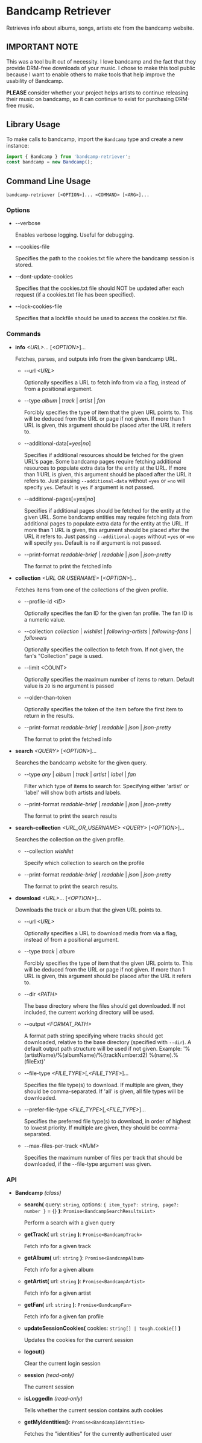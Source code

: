 Bandcamp Retriever
==================

Retrieves info about albums, songs, artists etc from the bandcamp website.

## IMPORTANT NOTE
This was a tool built out of necessity. I love bandcamp and the fact that they provide DRM-free downloads of your music. I chose to make this tool public because I want to enable others to make tools that help improve the usability of Bandcamp.

**PLEASE** consider whether your project helps artists to continue releasing their music on bandcamp, so it can continue to exist for purchasing DRM-free music.

## Library Usage

To make calls to bandcamp, import the `Bandcamp` type and create a new instance:
```js
import { Bandcamp } from 'bandcamp-retriever';
const bandcamp = new Bandcamp();
```

## Command Line Usage

```
bandcamp-retriever [<OPTION>]... <COMMAND> [<ARG>]...
```

### Options

- --verbose

	Enables verbose logging. Useful for debugging.
	
- --cookies-file <FILE>
	
	Specifies the path to the cookies.txt file where the bandcamp session is stored.
	
- --dont-update-cookies
	
	Specifies that the cookies.txt file should NOT be updated after each request (if a cookies.txt file has been specified).
	
- --lock-cookies-file

	Specifies that a lockfile should be used to access the cookies.txt file.

### Commands

- **info** *&lt;URL&gt;*... [*&lt;OPTION&gt;*]...
	
	Fetches, parses, and outputs info from the given bandcamp URL.
	
	- --url *&lt;URL&gt;*

		Optionally specifies a URL to fetch info from via a flag, instead of from a positional argument.
		
	- --type *album* | *track* | *artist* | *fan*

		Forcibly specifies the type of item that the given URL points to.
		This will be deduced from the URL or page if not given.
		If more than 1 URL is given, this argument should be placed after the URL it refers to.
		
	- --additional-data[=*yes*|*no*]

		Specifies if additional resources should be fetched for the given URL's page.
		Some bandcamp pages require fetching additional resources to populate extra data for the entity at the URL.
		If more than 1 URL is given, this argument should be placed after the URL it refers to.
		Just passing `--additional-data` without `=yes` or `=no` will specify `yes`.
		Default is `yes` if argument is not passed.
		
	- --additional-pages[=*yes*|*no*]

		Specifies if additional pages should be fetched for the entity at the given URL.
		Some bandcamp entities may require fetching data from additional pages to populate extra data for the entity at the URL.
		If more than 1 URL is given, this argument should be placed after the URL it refers to.
		Just passing `--additional-pages` without `=yes` or `=no` will specify `yes`.
		Default is `no` if argument is not passed.
		
	- --print-format *readable-brief* | *readable* | *json* | *json-pretty*

		The format to print the fetched info
	

- **collection** *&lt;URL OR USERNAME&gt;* [*&lt;OPTION&gt;*]...

	Fetches items from one of the collections of the given profile.

	- --profile-id *&lt;ID&gt;*

		Optionally specifies the fan ID for the given fan profile. The fan ID is a numeric value.

	- --collection *collection* | *wishlist* | *following-artists* | *following-fans* | *followers*

		Optionally specifies the collection to fetch from. If not given, the fan's "Collection" page is used.
	
	- --limit &lt;COUNT&gt;

		Optionally specifies the maximum number of items to return.
		Default value is `20` is no argument is passed
	
	- --older-than-token <TOKEN>

		Optionally specifies the token of the item before the first item to return in the results.
	
	- --print-format *readable-brief* | *readable* | *json* | *json-pretty*

		The format to print the fetched info

- **search** *&lt;QUERY&gt;* [*&lt;OPTION&gt;*]...

	Searches the bandcamp website for the given query.
	
	- --type *any* | *album* | *track* | *artist* | *label* | *fan*

		Filter which type of items to search for. Specifying either 'artist' or 'label' will show both artists and labels.
	
	- --print-format *readable-brief* | *readable* | *json* | *json-pretty*

		The format to print the search results

- **search-collection** *&lt;URL_OR_USERNAME&gt;* *&lt;QUERY&gt;* [*&lt;OPTION&gt;*]...

	Searches the collection on the given profile.

	- --collection *wishlist*

		Specify which collection to search on the profile

	- --print-format *readable-brief* | *readable* | *json* | *json-pretty*

		The format to print the search results.

- **download** *&lt;URL&gt;*... [*&lt;OPTION&gt;*]...
	
	Downloads the track or album that the given URL points to.

	- --url *&lt;URL&gt;*

		Optionally specifies a URL to download media from via a flag, instead of from a positional argument.
	
	- --type *track* | *album*

		Forcibly specifies the type of item that the given URL points to. This will be deduced from the URL or page if not given.
		If more than 1 URL is given, this argument should be placed after the URL it refers to.
	
	- --dir *&lt;PATH&gt;*

		The base directory where the files should get downloaded. If not included, the current working directory will be used.
	
	- --output *&lt;FORMAT_PATH&gt;*

		A format path string specifying where tracks should get downloaded, relative to the base directory (specified with `--dir`).
		A default output path structure will be used if not given.
		Example: '%(artistName)/%(albumName)/%(trackNumber:d2) %(name).%(fileExt)'
	
	- --file-type *&lt;FILE_TYPE&gt;*[,*&lt;FILE_TYPE&gt;*]...
		
		Specifies the file type(s) to download. If multiple are given, they should be comma-separated.
		If 'all' is given, all file types will be downloaded.
	
	- --prefer-file-type *&lt;FILE_TYPE&gt;*[,*&lt;FILE_TYPE&gt;*]...
		
		Specifies the preferred file type(s) to download, in order of highest to lowest priority. If multiple are given, they should be comma-separated.
	
	- --max-files-per-track *&lt;NUM&gt;*

		Specifies the maximum number of files per track that should be downloaded, if the --file-type argument was given.

### API

- **Bandcamp** *(class)*

	- **search(** query: `string`, options: `{ item_type?: string, page?: number }` = {} **)**: `Promise<BandcampSearchResultsList>`

		Perform a search with a given query

	- **getTrack(** url: `string` **)**: `Promise<BandcampTrack>`

		Fetch info for a given track

	- **getAlbum(** url: `string` **)**: `Promise<BandcampAlbum>`

		Fetch info for a given album

	- **getArtist(** url: `string` **)**: `Promise<BandcampArtist>`

		Fetch info for a given artist

	- **getFan(** url: `string` **)**: `Promise<BandcampFan>`

		Fetch info for a given fan profile

	- **updateSessionCookies(** cookies: `string[] | tough.Cookie[]` **)**

		Updates the cookies for the current session

	- **logout()**

		Clear the current login session

	- **session** *(read-only)*

		The current session
	
	- **isLoggedIn** *(read-only)*

		Tells whether the current session contains auth cookies
		
	- **getMyIdentities()**: `Promise<BandcampIdentities>`

		Fetches the "identities" for the currently authenticated user
